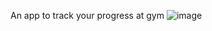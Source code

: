 An app to track your progress at gym
![image](https://github.com/user-attachments/assets/81526182-4c18-4c2f-aa3a-3b670bb08eef)
